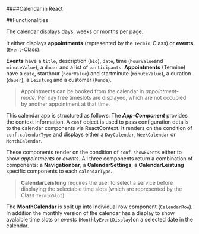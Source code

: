 
####Calendar in React

##Functionalities

The calendar displays days, weeks or months per page. 

It either displays **appointments** (represented by the `Termin`-Class) or **events** (`Event`-Class).

**Events** have a `title`, description (`bio`), `date`, time (`hourValue`and `minuteValue`), a `dauer` and a list of `participants`.
**Appointments** (Termine) have a `date`, starthour (`hourValue`) and startminute (`minuteValue`), a duration (`dauer`), a `Leistung` and a customer (`Kunde`).

> Appointments can be booked from the calendar in *appointment-mode*. 
> Per day free timeslots are displayed, which are not occupied by
> another appointment at that time. 

This calendar app is structured as follows: 
The ***App-Component*** provides the context information. A `conf` object is used to pass configuration details to the calendar components via ReactContext.
It renders on the condition of `conf.calendarType` and displays either a `DayCalendar`, `WeekCalendar` or `MonthCalendar`.

These components render on the condition of `conf.showEvents` either to show  *appointments* or *events*. 
All three components return a combination of components: a **Navigationbar**, a **CalendarSettings**, a **CalendarLeistung** specific components to each `calendarType`.

>**CalendarLeistung** requires the user to select a service before displaying 
> the selectable time slots (which are represented by the Class `TerminSlot`)

The **MonthCalendar** is split up into individual row component (`CalendarRow`). In addition the monthly version of the calendar has a display to show avalaible time slots or *events* (`MonthlyEventDisplay`)on a selected date in the calendar.

